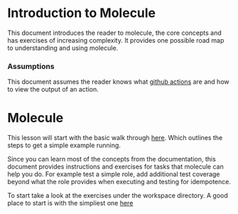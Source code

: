 # Introduction to Molecule 
This document introduces the reader to molecule, the core concepts and has exercises of increasing complexity. It provides one possible road map to understanding and using molecule. 
### Assumptions
This document assumes the reader knows what [github actions](https://github.com/features/actions)
are and how to view the output of an action. 

# Molecule
This lesson will start with the basic walk through [here](https://molecule.readthedocs.io/en/latest/getting-started.html#run-test-sequence-commands).
Which outlines the steps to get a simple example running.

Since you can learn most of the concepts from the documentation, this 
document provides instructions and exercises for tasks that molecule 
can help you do. For example test a simple role, add additional test 
coverage beyond what the role provides when executing and testing for
idempotence. 

To start take a look at the exercises under the workspace directory. 
A good place to start is with the simpliest one [here](workspace/exercise_1/README.md)



